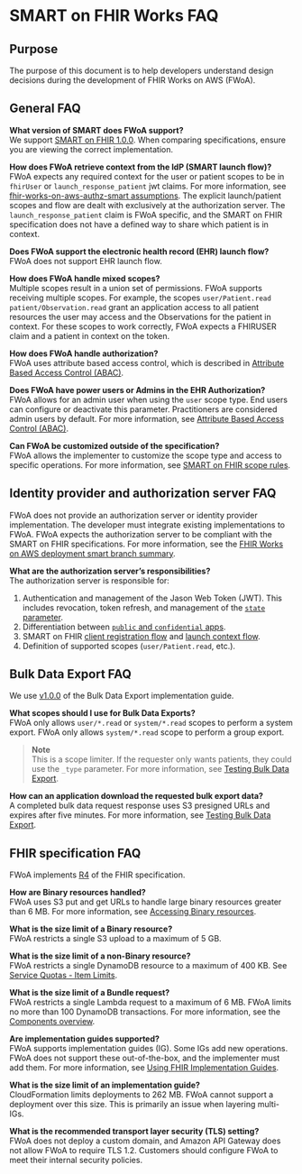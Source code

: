 # SMART on FHIR Works FAQ

## Purpose

The purpose of this document is to help developers understand design decisions during the development of FHIR Works on AWS (FWoA).

## General FAQ

**What version of SMART does FWoA support?**  
We support [SMART on FHIR 1.0.0](http://hl7.org/fhir/smart-app-launch/1.0.0/). When comparing specifications, ensure you are viewing the correct implementation.

**How does FWoA retrieve context from the IdP (SMART launch flow)?**  
FWoA expects any required context for the user or patient scopes to be in `fhirUser` or `launch_response_patient` jwt claims. For more information, see [fhir-works-on-aws-authz-smart assumptions](https://github.com/awslabs/fhir-works-on-aws-authz-smart#assumptions). The explicit launch/patient scopes and flow are dealt with exclusively at the authorization server. The `launch_response_patient` claim is FWoA specific, and the SMART on FHIR specification does not have a defined way to share which patient is in context.

**Does FWoA support the electronic health record (EHR) launch flow?**  
FWoA does not support EHR launch flow.

**How does FWoA handle mixed scopes?**  
Multiple scopes result in a union set of permissions. FWoA supports receiving multiple scopes. For example, the scopes `user/Patient.read patient/Observation.read` grant an application access to all patient resources the user may access and the Observations for the patient in context. For these scopes to work correctly, FWoA expects a FHIRUSER claim and a patient in context on the token.

**How does FWoA handle authorization?**  
FWoA uses attribute based access control, which is described in [Attribute Based Access Control (ABAC)](https://github.com/awslabs/fhir-works-on-aws-authz-smart#attribute-based-access-control-abac).

**Does FWoA have power users or Admins in the EHR Authorization?**  
FWoA allows for an admin user when using the `user` scope type. End users can configure or deactivate this parameter. Practitioners are considered admin users by default. For more information, see [Attribute Based Access Control (ABAC)](https://github.com/awslabs/fhir-works-on-aws-authz-smart#attribute-based-access-control-abac).

**Can FWoA be customized outside of the specification?**  
FWoA allows the implementer to customize the scope type and access to specific operations. For more information, see [SMART on FHIR scope rules](https://github.com/awslabs/fhir-works-on-aws-authz-smart#smart-on-fhir-scope-rules).

## Identity provider and authorization server FAQ

FWoA does not provide an authorization server or identity provider implementation. The developer must integrate existing implementations to FWoA. FWoA expects the authorization server to be compliant with the SMART on FHIR specifications. For more information, see the [FHIR Works on AWS deployment smart branch summary](https://github.com/awslabs/fhir-works-on-aws-deployment/tree/smart-mainline#summary).

**What are the authorization server’s responsibilities?**  
The authorization server is responsible for:

1. Authentication and management of the Jason Web Token (JWT). This includes revocation, token refresh, and management of the [`state` parameter](http://hl7.org/fhir/smart-app-launch/1.0.0/index.html#app-protection).
2. Differentiation between [`public` and `confidential` apps](http://hl7.org/fhir/smart-app-launch/1.0.0/index.html#support-for-public-and-confidential-apps).
3. SMART on FHIR [client registration flow](http://hl7.org/fhir/smart-app-launch/1.0.0/index.html#registering-a-smart-app-with-an-ehr) and [launch context flow](http://hl7.org/fhir/smart-app-launch/1.0.0/index.html#smart-launch-sequence).
4. Definition of supported scopes (`user/Patient.read`, etc.).

## Bulk Data Export FAQ

We use [v1.0.0](https://hl7.org/fhir/uv/bulkdata/export/index.html) of the Bulk Data Export implementation guide.

**What scopes should I use for Bulk Data Exports?**  
FWoA only allows `user/*.read` or `system/*.read` scopes to perform a system export.
FWoA only allows `system/*.read` scope to perform a group export.

> **Note**  
> This is a scope limiter. If the requester only wants patients, they could use the `_type` parameter. For more information, see [Testing Bulk Data Export](https://github.com/awslabs/fhir-works-on-aws-deployment/tree/smart-mainline#testing-bulk-data-export).

**How can an application download the requested bulk export data?**  
A completed bulk data request response uses S3 presigned URLs and expires after five minutes. For more information, see [Testing Bulk Data Export](https://github.com/awslabs/fhir-works-on-aws-deployment/tree/smart-mainline#testing-bulk-data-export).

## FHIR specification FAQ

FWoA implements [R4](https://hl7.org/fhir/R4/) of the FHIR specification.

**How are Binary resources handled?**  
FWoA uses S3 put and get URLs to handle large binary resources greater than 6 MB. For more information, see [Accessing Binary resources](https://github.com/awslabs/fhir-works-on-aws-deployment/tree/smart-mainline#accessing-binary-resources).

**What is the size limit of a Binary resource?**  
FWoA restricts a single S3 upload to a maximum of 5 GB.

**What is the size limit of a non-Binary resource?**  
FWoA restricts a single DynamoDB resource to a maximum of 400 KB. See [Service Quotas - Item Limits](https://docs.aws.amazon.com/amazondynamodb/latest/developerguide/ServiceQuotas.html#limits-items).

**What is the size limit of a Bundle request?**  
FWoA restricts a single Lambda request to a maximum of 6 MB. FWoA limits no more than 100 DynamoDB transactions. For more information, see the [Components overview](https://github.com/awslabs/fhir-works-on-aws-deployment#components-overview).

**Are implementation guides supported?**  
FWoA supports implementation guides (IG). Some IGs add new operations. FWoA does not support these out-of-the-box, and the implementer must add them. For more information, see [Using FHIR Implementation Guides](https://github.com/awslabs/fhir-works-on-aws-deployment/blob/mainline/USING_IMPLEMENTATION_GUIDES.md).

**What is the size limit of an implementation guide?**  
CloudFormation limits deployments to 262 MB. FWoA cannot support a deployment over this size. This is primarily an issue when layering multi-IGs.

**What is the recommended transport layer security (TLS) setting?**  
FWoA does not deploy a custom domain, and Amazon API Gateway does not allow FWoA to require TLS 1.2. Customers should configure FWoA to meet their internal security policies.

